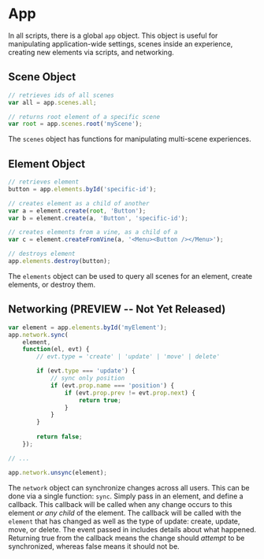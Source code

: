 # App

In all scripts, there is a global `app` object. This object is useful for manipulating application-wide settings, scenes inside an experience, creating new elements via scripts, and networking.

## Scene Object

```javascript
// retrieves ids of all scenes
var all = app.scenes.all;

// returns root element of a specific scene
var root = app.scenes.root('myScene');
```

The `scenes` object has functions for manipulating multi-scene experiences.

## Element Object

```javascript
// retrieves element
button = app.elements.byId('specific-id');

// creates element as a child of another
var a = element.create(root, 'Button');
var b = element.create(a, 'Button', 'specific-id');

// creates elements from a vine, as a child of a
var c = element.createFromVine(a, '<Menu><Button /></Menu>');

// destroys element
app.elements.destroy(button);
```

The `elements` object can be used to query all scenes for an element, create elements, or destroy them.

## Networking (PREVIEW -- Not Yet Released)

```javascript
var element = app.elements.byId('myElement');
app.network.sync(
	element,
	function(el, evt) {
		// evt.type = 'create' | 'update' | 'move' | delete'

		if (evt.type === 'update') {
			// sync only position
		    if (evt.prop.name === 'position') {
		    	if (evt.prop.prev != evt.prop.next) {
		    		return true;
		    	}
		    }
		}
	    
	    return false;
	});

// ...

app.network.unsync(element);
```

The `network` object can synchronize changes across all users. This can be done via a single function: `sync`. Simply pass in an element, and define a callback. This callback will be called when any change occurs to this element _or any child_ of the element. The callback will be called with the `element` that has changed as well as the type of update: create, update, move, or delete. The event passed in includes details about what happened. Returning true from the callback means the change should _attempt_ to be synchronized, whereas false means it should not be.